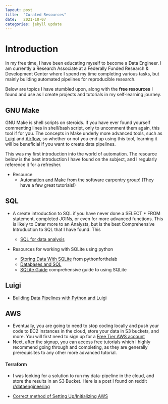 ```yaml
---
layout: post
title:  "Curated Resources"
date:   2021-10-07
categories: jekyll update
---
```


# Introduction

In my free time, I have been educating myself to become a Data Engineer. I am currently a Research Associate at a Federally Funded Research & Development Center where I spend my time completing various tasks, but mainly building automated pipelines for reproducible research.

Below are topics I have stumbled upon, along with the **free resources** I found and use as I create projects and tutorials in my self-learning journey.

## GNU Make

GNU Make is shell scripts on steroids. If you have ever found yourself commenting lines in shell/bash script, only to uncomment them again, this tool if for you. The concepts in Make underly more advanced tools, such as [Luigi](https://luigi.readthedocs.io/en/stable/) and [Airflow](https://airflow.apache.org/), so whether or not you end up using this tool, learning it will be beneficial if you want to create data pipelines. 

This was my first introduction into the world of automation. The resource below is the best  introduction I have found on the subject, and I regularly reference it for a refresher.

- Resource
  - [Automation and Make](https://swcarpentry.github.io/make-novice/) from the software carpentry group! (They have a few great tutorials!)

## SQL 

- A create introduction to SQL if you have never done a SELECT * FROM statement, completed JOINs, or even for more advanced functions. This is likely to Cater more to an Analysts, but is the best Comprehensive Introduction to SQL that I have found. This 
  - [SQL for data analysis](https://www.udacity.com/course/sql-for-data-analysis--ud198)

- Resources for working with SQLite using python
  - [Storing Data With SQLite](https://www.pythonforthelab.com/blog/storing-data-with-sqlite/) from pythonforthelab
  - [Databases and SQL](http://swcarpentry.github.io/sql-novice-survey/)
  - [SQLite Guide](https://pynative.com/python-sqlite/) comprehensive guide to using SQLite 

## Luigi

- [Building Data Pipelines with Python and Luigi](https://marcobonzanini.com/2015/10/24/building-data-pipelines-with-python-and-luigi/)

## AWS

- Eventually, you are going to need to stop coding locally and push your code to EC2 instances in the cloud, store your data in S3 buckets, and more. You will first need to sign up for a [Free Tier AWS account](https://aws.amazon.com/free/?all-free-tier.sort-by=item.additionalFields.SortRank&all-free-tier.sort-order=asc&awsf.Free%20Tier%20Types=*all&awsf.Free%20Tier%20Categories=*all)
- Next, after the signup, you can access free tutorials which I highly recommend going through and completing, as they are generally prerequisites to any other more advanced tutorial.

#### Terraform

- I was looking for a solution to run my data-pipeline in the cloud, and store the results in an S3 Bucket. Here is a post I found on reddit [r/dataengineering](reddit.com/r/dataengineering) 

- [Correct method of Setting Up/Initializing AWS](https://www.reddit.com/r/dataengineering/comments/q2m97l/correct_method_of_setting_upinitializing_aws/)

  

  

  
